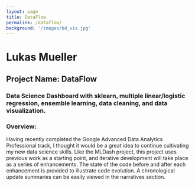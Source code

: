 ```yaml
---
layout: page
title: DataFlow
permalink: /dataflow/
background: '/images/bd_vis.jpg'
---
```

# Lukas Mueller

## Project Name: DataFlow

### Data Science Dashboard with sklearn, multiple linear/logistic regression, ensemble learning, data cleaning, and data visualization.

### Overview:
Having recently completed the Google Advanced Data Analytics Professional track, I thought it would be a great idea to continue cultivating my new data science skills.
Like the MLDash project, this project uses previous work as a starting point, and iterative development will take place as a series of enhancements. The state of the code 
before and after each enhancement is provided to illustrate code evolution. A chronological update summaries can be easily viewed in the narratives section.
